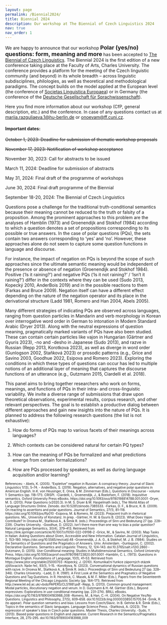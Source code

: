 ```yaml
---
layout: page
permalink: /Biennial2024/
title: Biennial 2024
description: Our workshop at The Biennial of Czech Linguistics 2024
nav: true
nav_order: 1
---
```


We are happy to announce that our workshop **<font size= "4">Polar (yes/no) questions: form, meaning and more</font>** has been accepted to [The Biennial of Czech Linguistics](https://bcl2024.ff.cuni.cz/en/home/). The Biennial 2024 is the first edition of a new conference taking place at the Faculty of Arts, Charles University. The conference provides a platform for the meeting of the Czech linguistic community (and beyond) in its whole breadth – across linguistic subdisciplines, philologies, as well as theoretical and methodological paradigms. The concept builds on the model applied at the European level (the conference of [Societas Linguistica Europaea](https://societaslinguistica.eu/)) or in Germany (the conference of the [Deutsche Gesellschaft für Sprachwissenschaft](https://dgfs.de/en/)). 

Here you find more information about our workshop (CfP, general description, etc.) and the conference. In case of any questions contact us at mariia.razguliaeva.1@hu-berlin.de or onoevam@ff.cuni.cz. 

#### Important dates: 

~~October 1, 2023: Deadline for submission of thematic workshop proposals~~

~~November 17, 2023: Notification of workshop acceptance~~

November 30, 2023: Call for abstracts to be issued

March 11, 2024: Deadline for submission of abstracts

May 31, 2024: Final draft of the programme of workshops

June 30, 2024: Final draft programme of the Biennial

September 18-20, 2024: The Biennial of Czech Linguistics

Questions pose a challenge for the traditional truth-conditional semantics because their meaning cannot be reduced to the truth or falsity of a proposition. Among the prominent approaches to this problem are the analyses of Hamblin (1973) and Groenendijk and Stokhof (1984) according to which a question denotes a set of propositions corresponding to its possible or true answers. In the case of polar questions (PQs), the sets contain two answers corresponding to ‘yes’ and ‘no’. However, these approaches alone do not seem to capture some question functions in language and discourse.

For instance, the impact of negation on PQs is beyond the scope of such approaches since the ultimate semantic meaning would be independent of the presence or absence of negation (Groenendijk and Stokhof 1984). Positive (‘Is it raining?’) and negative PQs (‘Is it not raining?’ / ‘Isn’t it raining?’) differ in the contexts where they can be used (Sudo 2013, Kopecký 2010, AnderBois 2019) and in the possible reactions to them (Farkas and Bruce 2009). Negation itself can have a different effect depending on the nature of the negation operator and its place in the derivational structure (Ladd 1981, Romero and Han 2004, Abels 2005). 

Many different strategies of indicating PQs are observed across languages, ranging from question particles in Mandarin and verb morphology in Korean over interrogative word order in German to intonation in Modern Standard Arabic (Dryer 2013). Along with the neutral expressions of question meaning, pragmatically marked variants of PQs have also been studied. These can contain certain particles like vajon in Hungarian (Gärtner and Gyuris 2023), -no and -desho in Japanese (Sudo 2013), and razve in Russian (Repp 2013, Korotkova 2023), as well as diverge in word order (Gunlogson 2002, Staňková 2023) or prosodic patterns (e.g., Grice and Savino 2003, Goodhue 2022, Esipova and Romero 2023). Exploring the conditions in which these types of questions can occur has led to multiple notions of an additional layer of meaning that captures the discourse functions of an utterance (e.g., Gutzmann 2015, Ciardelli et al. 2018). 

This panel aims to bring together researchers who work on forms, meanings, and functions of PQs in their intra- and cross-linguistic variability. We invite a diverse range of submissions that draw upon theoretical observations, experimental results, corpus research, and other relevant perspectives. The goal is to establish a productive dialog between different approaches and gain new insights into the nature of PQs. It is planned to address the following research questions (the list is not exhaustive):

1) How do forms of PQs map to various facets of their meanings across languages? 

2) Which contexts can be considered natural for certain PQ types? 

3) How can the meaning of PQs be formalized and what predictions emerge from certain formalizations?

4) How are PQs processed by speakers, as well as during language acquisition and/or learning?


<font size= "1">
References: 
- Abels, K. (2005). “Expletive” negation in Russian: A conspiracy theory. Journal of Slavic Linguistics 1(13), 5–74.
- AnderBois, S. (2019). Negation, alternatives, and negative polar questions in American English. In K. von Heusinger, E. Onea, & M. Zimmerman (Eds.), Questions in Discourse - volume 1: Semantics (pp. 118–171). CRISPI.
-Ciardelli, I., Groenendijk, J., & Roelofsen, F. (2018). Inquisitive semantics. Oxford University Press eBooks. https://doi.org/10.1093/oso/9780198814788.001.0001
-Dryer, M. S. (2013). Polar Questions (v2020.3). In M. S. Dryer & M. Haspelmath (eds.), The World Atlas of Language Structures Online. Zenodo. doi:10.5281/zenodo.7385533.
-Farkas, D. F., & Bruce, K. B. (2009). On reacting to assertions and polar questions. Journal of Semantics, 27(1), 81–118. https://doi.org/10.1093/jos/ffp010
-Esipova, M. & Romero, M. (2023). Prejacent truth in rhetorical questions. Ms., University of Konstanz. In prep.
-Gärtner, H. M. & Gyuris B. (2023). What Does Vajon Contribute? In Onoeva M., Staňková A., & Šimík R. (eds.): Proceedings of Sinn und Bedeutung 27 (pp. 228–239). Charles University. 
-Goodhue, D. (2022). Isn’t there more than one way to bias a polar question? Natural Language Semantics, 30(4), 379–413. Retrieved from https://link.springer.com/article/10.1007/s11050-022-09198-2
-Grice, M., & Savino, M. (2003). Map Tasks in Italian: Asking Questions about Given, Accessible and New Information. Catalan Journal of Linguistics, 2, 153–180. https://doi.org/10.5565/rev/catjl.48
-Groenendijk, J. A. G., & Stokhof, M. J. B. (1984). Studies on the Semantics of Questions and the Pragmatics of Answers. Univ. Amsterdam.
-Gunlogson, C. (2002). Declarative Questions. Semantics and Linguistic Theory, 12, 124–143. doi:10.3765/salt.v12i0.2860
-Gutzmann, D. (2015). Use-Conditional meaning: Studies in Multidimensional Semantics. Oxford University Press. https://doi.org/10.1093/acprof:oso/9780198723820.001.0001
-Hamblin, C. L. (1973). Questions in Montague English. Foundations of Language, 10(1), 41–53. Retrieved from https://www.jstor.org/stable/25000703
-Kopecký, J. (2010). Komunikační funkce záporných otázek zjišťovacích. Naše řeč, 93(1), 1–15.
-Korotkova, N. (2023). Conversational dynamics of Russian questions with razve. In Onoeva M., Staňková A., & Šimík R. (eds.): Proceedings of Sinn und Bedeutung 27 (pp. 328–346). Charles University.
-Ladd, D. R. (1981). A First Look at the Semantics and Pragmatics of Negative Questions and Tag Questions. In R. Hendrick, C. Masek, & M. F. Miller (Eds.), Papers from the Seventeenth Regional Meeting of the Chicago 
Linguistic Society (pp. 164–171). Retrieved from http://www.lel.ed.ac.uk/~bob/PAPERS/CLS1981.pdf
-Repp, S. (2013). Common ground management: Modal particles, illocutionary negation and verum. In D. Gutzmann & H.-M. Gärtner (Eds.), Beyond expressives: Explorations in use-conditional meaning (pp. 231–274). BRILL eBooks. https://doi.org/10.1163/9789004183988_008
-Romero, M., & Han, C.-H. (2004). On Negative Yes/No Questions. Linguistics and Philosophy, 27(5), 609–658. doi:10.1023/b:ling.0000033850.15705.94
-Šimík, R. (to appear). Polar question semantics and bias: Lessons from Czech/Slavic. In B. Gehrke & R. Šimík (Eds.), Topics in the semantics of Slavic languages. Language Science Press.
-Staňková, A. (2023). The expression of speaker's bias in Czech polar questions. Master Thesis, Charles University.
-Sudo, Y. (2013). Biased polar questions in English and Japanese. Current Research in the Semantics/Pragmatics Interface, 28, 275–295. doi:10.1163/9789004183988_009
</font>

